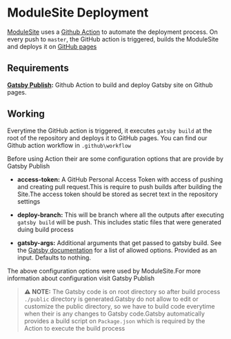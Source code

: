 # ModuleSite Deployment

[ModuleSite](https://github.com/MovingBlocks/ModuleSite) uses a [Github Action](https://github.com/features/actions) to automate the deployment process. On every push to `master`, the GitHub action is triggered, builds the ModuleSite and deploys it on
[GitHub pages](https://docs.github.com/en/pages/getting-started-with-github-pages/about-github-pages)

## Requirements

**[Gatsby Publish](https://github.com/marketplace/actions/gatsby-publish):** Github Action to build and deploy Gatsby site on Github pages.

## Working

Everytime the GitHub action is triggered, it executes `gatsby build` at the root of the repository and deploys it to GitHub pages.
You can find our Github action workflow in `.github\workflow`

Before using Action their are some configuration options that are provide by Gatsby Publish

- **access-token:**
  A GitHub Personal Access Token with access of pushing and creating pull request.This is require to push builds after building the Site.The access token should be stored as secret text in the repository settings

- **deploy-branch:**
  This will be branch where all the outputs after executing `gatsby build` will be push. This includes static files that were generated duing build process

- **gatsby-args:**
  Additional arguments that get passed to gatsby build. See the [Gatsby documentation](https://www.gatsbyjs.com/docs/how-to/previews-deploys-hosting/path-prefix/) for a list of allowed options. Provided as an input. Defaults to nothing.

The above configuration options were used by ModuleSite.For more information about configuration visit Gatsby Publish

> **⚠️ NOTE:** The Gatsby code is on root directory so after build process `./public` directory is generated.Gatsby do not allow to edit or customize the public directory, so we have to build code everytime when their is any changes to Gatsby code.Gatsby automatically provides a build script on `Package.json` which is required by the Action to execute the build process
